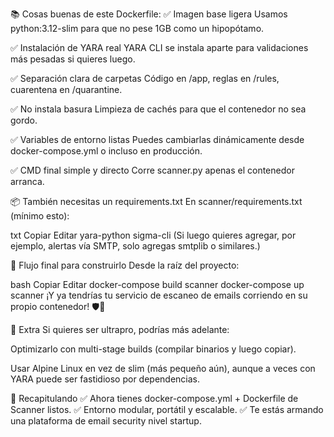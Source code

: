 📚 Cosas buenas de este Dockerfile:
✅ Imagen base ligera
Usamos python:3.12-slim para que no pese 1GB como un hipopótamo.

✅ Instalación de YARA real
YARA CLI se instala aparte para validaciones más pesadas si quieres luego.

✅ Separación clara de carpetas
Código en /app, reglas en /rules, cuarentena en /quarantine.

✅ No instala basura
Limpieza de cachés para que el contenedor no sea gordo.

✅ Variables de entorno listas
Puedes cambiarlas dinámicamente desde docker-compose.yml o incluso en producción.

✅ CMD final simple y directo
Corre scanner.py apenas el contenedor arranca.

📦 También necesitas un requirements.txt
En scanner/requirements.txt (mínimo esto):

txt
Copiar
Editar
yara-python
sigma-cli
(Si luego quieres agregar, por ejemplo, alertas vía SMTP, solo agregas smtplib o similares.)

🚀 Flujo final para construirlo
Desde la raíz del proyecto:

bash
Copiar
Editar
docker-compose build scanner
docker-compose up scanner
¡Y ya tendrías tu servicio de escaneo de emails corriendo en su propio contenedor! 🛡️📧

📢 Extra
Si quieres ser ultrapro, podrías más adelante:

Optimizarlo con multi-stage builds (compilar binarios y luego copiar).

Usar Alpine Linux en vez de slim (más pequeño aún), aunque a veces con YARA puede ser fastidioso por dependencias.

🧠 Recapitulando
✅ Ahora tienes docker-compose.yml + Dockerfile de Scanner listos.
✅ Entorno modular, portátil y escalable.
✅ Te estás armando una plataforma de email security nivel startup.